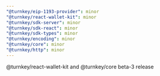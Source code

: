 ```yaml
---
"@turnkey/eip-1193-provider": minor
"@turnkey/react-wallet-kit": minor
"@turnkey/sdk-server": minor
"@turnkey/sdk-react": minor
"@turnkey/sdk-types": minor
"@turnkey/encoding": minor
"@turnkey/core": minor
"@turnkey/http": minor
---
```


@turnkey/react-wallet-kit and @turnkey/core beta-3 release
